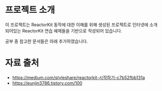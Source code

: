 # 프로젝트 소개

이 프로젝트는 ReactorKit 동작에 대한 이해를 위해 생성된 프로젝트로 인터넷에 소개되어있는 ReactorKit 연습 예제들을 기반으로 작성되어 있습니다.

공부 중 참고한 문서들은 아래 추가하였습니다.

# 자료 출처
* https://medium.com/styleshare/reactorkit-시작하기-c7b52fbb131a
* https://eunjin3786.tistory.com/100
